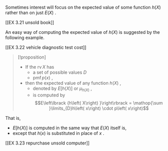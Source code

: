 Sometimes interest will focus on the expected value of some function $h\left( X\right)$ rather than on just $E\left( X\right)$ .

[[EX 3.21 unsold book]]

An easy way of computing the expected value of $h\left( X\right)$ is suggested by the following example.

[[EX 3.22 vehicle diagnostic test cost]]

> [!proposition]
> - If the $\operatorname{rv}X$ has 
> 	- a set of possible values $D$
> 	- $\operatorname{pmf}p\left( x\right)$ , 
> - then the expected value of any function $h\left( X\right)$ , 
> 	- denoted by $E\left\lbrack {h\left( X\right) }\right\rbrack$ or ${\mu }_{h\left( X\right) }$ , 
> 	- is computed by
> $$E\left\lbrack {h\left( X\right) }\right\rbrack = \mathop{\sum }\limits_{D}h\left( x\right) \cdot p\left( x\right)$$

That is, 
- $E\left\lbrack {h\left( X\right) }\right\rbrack$ is computed in the same way that $E\left( X\right)$ itself is, 
- except that $h\left( x\right)$ is substituted in place of $x$ .

[[EX 3.23 repurchase unsold computer]]